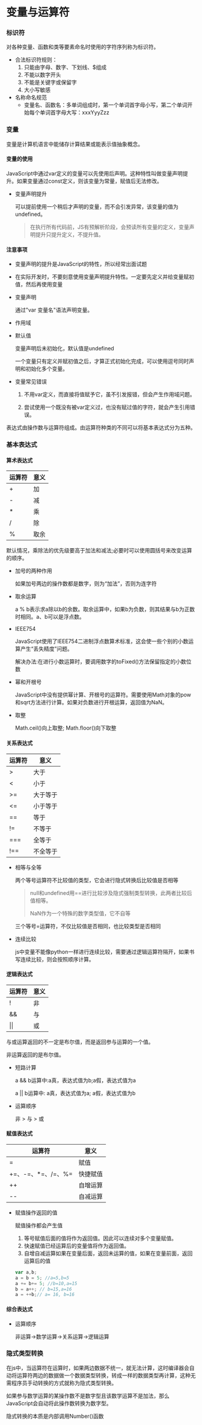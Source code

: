 # 变量与运算符

### 标识符

对各种变量、函数和类等要素命名时使用的字符序列称为标识符。

* 合法标识符规则：
  1. 只能由字母、数字、下划线、$组成
  2. 不能以数字开头
  3. 不能是关键字或保留字
  4. 大小写敏感
* 名称命名规范
  * 变量名、函数名：多单词组成时，第一个单词首字母小写，第二个单词开始每个单词首字母大写：xxxYyyZzz

### 变量

变量是计算机语言中能储存计算结果或能表示值抽象概念。

#### 变量的使用

JavaScript中通过var定义的变量可以先使用后声明。这种特性叫做变量声明提升。如果变量通过const定义，则该变量为常量，赋值后无法修改。

* 变量声明提升

     可以提前使用一个稍后才声明的变量，而不会引发异常，该变量的值为undefined。
     > 在执行所有代码前，JS有预解析阶段，会预读所有变量的定义，变量声明提升只提升定义，不提升值。
     
#### 注意事项

* 变量声明的提升是JavaScript的特性，所以经常出面试题
    
* 在实际开发时，不要刻意使用变量声明提升特性。一定要先定义并给变量赋初值，然后再使用变量
    
* 变量声明

     通过"var 变量名"语法声明变量。

* 作用域

* 默认值

  变量声明后未初始化，默认值是undefined

  一个变量只有定义并赋初值之后，才算正式初始化完成，可以使用逗号同时声明和初始化多个变量。

* 变量常见错误

  1. 不用var定义，而直接将值赋予它，虽不引发报错，但会产生作用域问题。

  2. 尝试使用一个既没有被var定义过，也没有赋过值的字符，就会产生引用错误。

表达式由操作数与运算符组成。由运算符种类的不同可以将基本表达式分为五种。

### 基本表达式

#### 算术表达式

| 运算符 | 意义 |
| ------ | ---- |
| +      | 加   |
| -      | 减   |
| *      | 乘   |
| /      | 除   |
| %      | 取余 |

默认情况，乘除法的优先级要高于加法和减法;必要时可以使用圆括号来改变运算的顺序。

* 加号的两种作用

  如果加号两边的操作数都是数字，则为“加法”，否则为连字符

* 取余运算

  a % b表示求a除以b的余数。取余运算中，如果b为负数，则其结果与b为正数时相同。a、b可以是浮点数。

* IEEE754

  JavaScript使用了IEEE754二进制浮点数算术标准，这会使一些个别的小数运算产生“丢失精度”问题。

  解决办法:在进行小数运算时，要调用数字的toFixed()方法保留指定的小数位数

* 幂和开根号

  JavaScript中没有提供幂计算、开根号的运算符。需要使用Math对象的pow和sqrt方法进行计算。如果对负数进行开根运算，返回值为NaN。

* 取整

  Math.ceil()向上取整; Math.floor()向下取整

#### 关系表达式

| 运算符 | 意义     |
| ------ | -------- |
| >      | 大于     |
| <      | 小于     |
| >=     | 大于等于 |
| <=     | 小于等于 |
| ==     | 等于     |
| !=     | 不等于   |
| ===    | 全等于   |
| !==    | 不全等于 |

* 相等与全等

  两个等号运算符不比较值的类型，它会进行隐式转换后比较值是否相等

  > null和undefined用==进行比较涉及隐式强制类型转换，此两者比较后值相等。
  >
  > NaN作为一个特殊的数字类型值，它不自等

  三个等号=运算符，不仅比较值是否相同，也比较类型是否相同

* 连续比较

  js中变量不能像python一样进行连续比较，需要通过逻辑运算符隔开，如果书写连续比较，则会按照顺序计算。

#### 逻辑表达式

| 运算符 | 意义 |
| ------ | ---- |
| !      | 非   |
| &&     | 与   |
| \|\|   | 或   |

与或运算返回的不一定是布尔值，而是返回参与运算的一个值。

非运算返回的是布尔值。

* 短路计算

  a && b运算中:a真，表达式值为b;a假，表达式值为a

  a || b运算中: a真，表达式值为a; a假，表达式值为b

* 运算顺序

  非 > 与 > 或

#### 赋值表达式

| 运算符             | 意义     |
| ------------------ | -------- |
| =                  | 赋值     |
| +=、-=、*=、/=、%= | 快捷赋值 |
| ++                 | 自增运算 |
| --                 | 自减运算 |

* 赋值操作返回的值

  赋值操作都会产生值

  1. 等号赋值后面的值将作为返回值。因此可以连续对多个变量赋值。
  2. 快速赋值已经运算后的变量值将作为返回值。
  3. 自增自减运算如果在变量后面，返回未运算的值，如果在变量前面，返回运算后的值

  ```javascript
  var a,b;
  a = b = 5; //a=5,b=5
  a += b+= 5; //b=10,a=15
  b = a++; // b=15,a=16
  a = ++b;// a= 16, b=16
  ```

#### 综合表达式

* 运算顺序

  非运算→数学运算→关系运算→逻辑运算

### 隐式类型转换

在js中，当运算符在运算时，如果两边数据不统一，就无法计算，这时编译器会自动将运算符两边的数据做一个数据类型转换，转成一样的数据类型再计算，这种无需程序员手动转换的方式就称为隐式类型转换。

如果参与数学运算的某操作数不是数字型且该数学运算不是加法，那么JavaScript会自动将此操作数转换为数字型。

隐式转换的本质是内部调用Number()函数